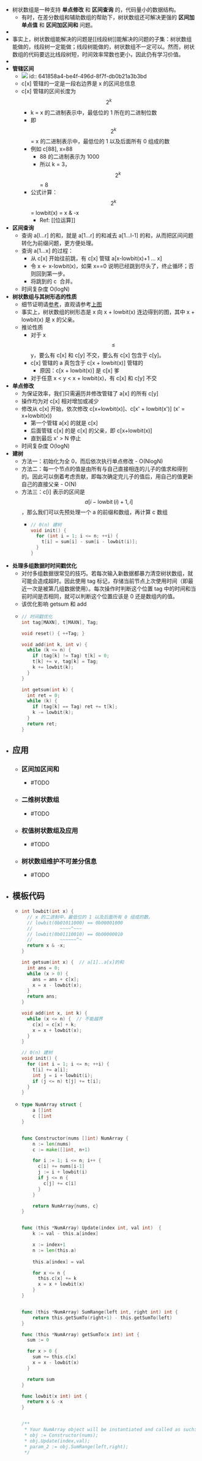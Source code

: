- 树状数组是一种支持 **单点修改** 和 **区间查询** 的，代码量小的数据结构。
	- 有时，在差分数组和辅助数组的帮助下，树状数组还可解决更强的 **区间加单点值** 和 **区间加区间和** 问题。
-
- 事实上，树状数组能解决的问题是[[线段树]]能解决的问题的子集：树状数组能做的，线段树一定能做；线段树能做的，树状数组不一定可以。然而，树状数组的代码要远比线段树短，时间效率常数也更小，因此仍有学习价值。
-
- **管辖区间**
	- ![](https://oi-wiki.org/ds/images/fenwick.svg)
	  id:: 641858a4-be4f-496d-8f7f-db0b21a3b3bd
	- c[x] 管辖的一定是一段右边界是 x 的区间总信息
	- c[x] 管辖的区间长度为 $$2^k$$
		- k = x 的二进制表示中，最低位的 1 所在的二进制位数
		- 即 $$2^k$$ = x 的二进制表示中，最低位的 1 以及后面所有 0 组成的数
		- 例如 c[88], x=88
			- 88 的二进制表示为 1000
			- 所以 k = 3，$$2^k$$ = 8
		- 公式计算：$$2^k$$ = lowbit(x) = x & -x
			- Ref: [[位运算]]
- **区间查询**
	- 查询 a[l...r] 的和，就是 a[1...r] 的和减去 a[1...l-1] 的和，从而把区间问题转化为前缀问题，更方便处理。
	- 查询 a[1...x] 的过程：
		- 从 c[x] 开始往前跳，有 c[x] 管辖 a[x-lowbit(x)+1 ... x]
		- 令 x <- x-lowbit(x)，如果 x==0 说明已经跳到尽头了，终止循环；否则回到第一步。
		- 将跳到的 c  合并。
	- 时间复杂度 O(logN)
- **树状数组与其树形态的性质**
	- 细节证明请[参考](https://oi-wiki.org/ds/fenwick/#%E6%A0%91%E7%8A%B6%E6%95%B0%E7%BB%84%E4%B8%8E%E5%85%B6%E6%A0%91%E5%BD%A2%E6%80%81%E7%9A%84%E6%80%A7%E8%B4%A8)，直观请参考[上图](((641858a4-be4f-496d-8f7f-db0b21a3b3bd)))
	- 事实上，树状数组的树形态是 x 向 x + lowbit(x) 连边得到的图，其中 x + lowbit(x) 是 x 的父亲。
	- 推论性质
		- 对于 x $$\le$$ y，要么有 c[x] 和 c[y] 不交，要么有 c[x] 包含于 c[y]。
		- c[x] 管辖的 a 真包含于 c[x + lowbit(x)] 管辖的
			- 原因：c[x + lowbit(x)] 是 c[x] 爹
		- 对于任意 x < y < x + lowbit(x)，有 c[x] 和 c[y] 不交
- **单点修改**
	- 为保证效率，我们只需遍历并修改管辖了 a[x] 的所有 c[y]
	- 操作均为对 c[x] 相对增加或减少
	- 修改从 c[x] 开始，依次修改 c[x+lowbit(x)]、c[x' + lowbit(x')] (x' = x+lowbit(x))
		- 第一个管辖 a[x] 的就是 c[x]
		- 后面管辖 c[x] 的是 c[x] 的父亲，即 c[x+lowbit(x)]
		- 直到最后 x' > N 停止
	- 时间复杂度 O(logN)
- **建树**
	- 方法一：初始化为全 0，而后依次执行单点修改 - O(NlogN)
	- 方法二：每一个节点的值是由所有与自己直接相连的儿子的值求和得到的。因此可以倒着考虑贡献，即每次确定完儿子的值后，用自己的值更新自己的直接父亲 - O(N)
	- 方法三：c[i] 表示的区间是 $$a[i-\operatorname{lowbit}(i)+1, i]$$，那么我们可以先预处理一个 a 的前缀和数组，再计算 c 数组
		- ```c++
		  // Θ(n) 建树
		  void init() {
		    for (int i = 1; i <= n; ++i) {
		      t[i] = sum[i] - sum[i - lowbit(i)];
		    }
		  }
		  ```
- **处理多组数据时时间戳优化**
	- 对付多组数据很常见的技巧。若每次输入新数据都暴力清空树状数组，就可能会造成超时。因此使用 tag 标记，存储当前节点上次使用时间（即最近一次是被第几组数据使用）。每次操作时判断这个位置 tag 中的时间和当前时间是否相同，就可以判断这个位置应该是 0 还是数组内的值。
	- 该优化影响 getsum 和 add
	- ```c++
	  // 时间戳优化
	  int tag[MAXN], t[MAXN], Tag;
	  
	  void reset() { ++Tag; }
	  
	  void add(int k, int v) {
	    while (k <= n) {
	      if (tag[k] != Tag) t[k] = 0;
	      t[k] += v, tag[k] = Tag;
	      k += lowbit(k);
	    }
	  }
	  
	  int getsum(int k) {
	    int ret = 0;
	    while (k) {
	      if (tag[k] == Tag) ret += t[k];
	      k -= lowbit(k);
	    }
	    return ret;
	  }
	  
	  ```
- ## 应用
	- ### 区间加区间和
		- #TODO
	- ### 二维树状数组
		- #TODO
	- ### 权值树状数组及应用
		- #TODO
	- ### 树状数组维护不可差分信息
		- #TODO
- ## 模板代码
	- ```c++
	  int lowbit(int x) {
	    // x 的二进制中，最低位的 1 以及后面所有 0 组成的数。
	    // lowbit(0b01011000) == 0b00001000
	    //          ~~~~^~~~
	    // lowbit(0b01110010) == 0b00000010
	    //          ~~~~~~^~
	    return x & -x;
	  }
	  
	  int getsum(int x) {  // a[1]..a[x]的和
	    int ans = 0;
	    while (x > 0) {
	      ans = ans + c[x];
	      x = x - lowbit(x);
	    }
	    return ans;
	  }
	  
	  void add(int x, int k) {
	    while (x <= n) {  // 不能越界
	      c[x] = c[x] + k;
	      x = x + lowbit(x);
	    }
	  }
	  
	  // Θ(n) 建树
	  void init() {
	    for (int i = 1; i <= n; ++i) {
	      t[i] += a[i];
	      int j = i + lowbit(i);
	      if (j <= n) t[j] += t[i];
	    }
	  }
	  ```
	- ```go
	  type NumArray struct {
	      a []int
	      c []int
	  }
	  
	  
	  func Constructor(nums []int) NumArray {
	      n := len(nums)
	      c := make([]int, n+1)
	  
	      for i := 1; i <= n; i++ {
	        c[i] += nums[i-1]
	        j := i + lowbit(i)
	        if j <= n {
	          c[j] += c[i]
	        }
	      }
	  
	      return NumArray{nums, c}
	  }
	  
	  
	  func (this *NumArray) Update(index int, val int)  {
	      k := val - this.a[index]
	  
	      x := index+1
	      n := len(this.a)
	      
	      this.a[index] = val
	  
	      for x <= n {
	        this.c[x] += k
	        x = x + lowbit(x)
	      }
	  }
	  
	  
	  func (this *NumArray) SumRange(left int, right int) int {
	      return this.getSumTo(right+1) - this.getSumTo(left)
	  }
	  
	  func (this *NumArray) getSumTo(x int) int {
	    sum := 0
	  
	    for x > 0 {
	      sum += this.c[x]
	      x = x - lowbit(x)
	    }
	  
	    return sum
	  }
	  
	  func lowbit(x int) int {
	    return x & -x
	  }
	  
	  
	  /**
	   * Your NumArray object will be instantiated and called as such:
	   * obj := Constructor(nums);
	   * obj.Update(index,val);
	   * param_2 := obj.SumRange(left,right);
	   */
	  ```